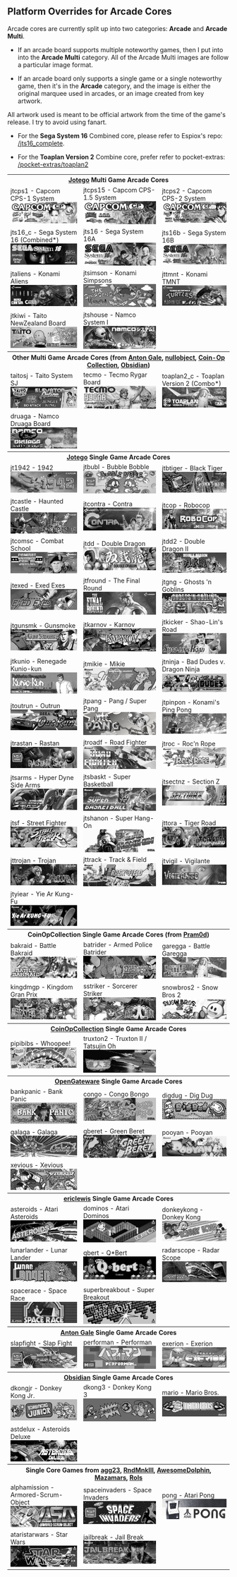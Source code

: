 ## Platform Overrides for Arcade Cores

Arcade cores are currently split up into two categories: **Arcade** and **Arcade Multi**. 

- If an arcade board supports multiple noteworthy games, then I put into into the **Arcade Multi** category.  All of the Arcade Multi images are follow a particular image format. 

- If an arcade board only supports a single game or a single noteworthy game, then it's in the **Arcade** category, and the image is either the original marquee used in arcades, or an image created from key artwork. 

All artwork used is meant to be official artwork from the time of the game's release. I try to avoid using fanart.

* For the <b>Sega System 16</b> Combined core, please refer to Espiox's repo: <a href="https://github.com/espiox/jts16_complete">/jts16_complete</a>.

* For the <b>Toaplan Version 2</b> Combine core, prefer refer to pocket-extras: <a href="https://github.com/dyreschlock/pocket-extras/tree/main/toaplan2_complete">/pocket-extras/toaplan2</a>

<table>
<tr><th colspan="3"><a href="https://patreon.com/jotego">Jotego</a> Multi Game Arcade Cores</th></tr>
<tr>
 <td>jtcps1 - Capcom CPS-1 System <img src="pics/arcade/jtcps1.png" /></td>
 <td>jtcps15 - Capcom CPS-1.5 System <img src="pics/arcade/jtcps15.png" /></td>
 <td>jtcps2 - Capcom CPS-2 System <img src="pics/arcade/jtcps2.png" /></td>
</tr>
<tr>
 <td>jts16_c - Sega System 16 (Combined*) <img src="/pics/arcade/jts16_c.png"></td>
 <td>jts16 - Sega System 16A <img src="/pics/arcade/jts16.png" /></td>
 <td>jts16b - Sega System 16B <img src="/pics/arcade/jts16b.png" /></td>
</tr>
<tr>
 <td>jtaliens - Konami Aliens <img src="/pics/arcade/jtaliens.png" /></td> 
 <td>jtsimson - Konami Simpsons <img src="/pics/arcade/jtsimson.png" /></td>
 <td>jttmnt - Konami TMNT <img src="/pics/arcade/jttmnt.png" /></td>
</tr>
<tr>
 <td>jtkiwi - Taito NewZealand Board <img src="pics/arcade/jtkiwi.png" /></td>
 <td>jtshouse - Namco System I <img src="pics/arcade/jtshouse.png" /></td>
</tr>
<tr><th colspan="3">Other Multi Game Arcade Cores (from <a href="https://github.com/antongale">Anton Gale</a>, <a href="https://patreon.com/nullobject">nullobject</a>, <a href="https://github.com/Coin-OpCollection">Coin-Op Collection</a>, <a href="https://github.com/obsidian-dot-dev">Obsidian</a>)</th></tr>
<tr>
 <td>taitosj - Taito System SJ <img src="pics/arcade/taitosj.png" /></b></td>
 <td>tecmo - Tecmo Rygar Board <img src="pics/arcade/tecmo.png" /></b></td>
 <td>toaplan2_c - Toaplan Version 2 (Combo*) <img src="pics/arcade/toaplan2_c.png" /></td>
</tr>
<tr>
 <td>druaga - Namco Druaga Board <img src="pics/arcade/druaga.png" /></td>
</tr>
<tr><th colspan="3"><a href="https://patreon.com/jotego">Jotego</a> Single Game Arcade Cores</th></tr>
<tr>
 <td>jt1942 - 1942 <img src="/pics/arcade/jt1942.png" /></td>
 <td>jtbubl - Bubble Bobble <img src="/pics/arcade/jtbubl.png" /></td>
 <td>jtbtiger - Black Tiger <img src="/pics/arcade/jtbtiger.png" /></td>
</tr>
<tr>
 <td>jtcastle - Haunted Castle <img src="/pics/arcade/jtcastle.png" /></td>
 <td>jtcontra - Contra <img src="pics/arcade/jtcontra.png" /></td>
 <td>jtcop - Robocop <img src="pics/arcade/jtcop.png" /></td>
</tr>
<tr>
 <td>jtcomsc - Combat School <img src="pics/arcade/jtcomsc.png" /></td>
 <td>jtdd - Double Dragon <img src="pics/arcade/jtdd.png" /></td>
 <td>jtdd2 - Double Dragon II <img src="pics/arcade/jtdd2.png" /></td>
</tr>
<tr>
 <td>jtexed - Exed Exes <img src="pics/arcade/jtexed.png" /></td>
 <td>jtfround - The Final Round <img src="pics/arcade/jtfround.png" /></td>
 <td>jtgng - Ghosts 'n Goblins <img src="pics/arcade/jtgng.png" /></td>
</tr>
<tr>
 <td>jtgunsmk - Gunsmoke <img src="pics/arcade/jtgunsmk.png" /></td>
 <td>jtkarnov - Karnov <img src="pics/arcade/jtkarnov.png" /></td> 
 <td>jtkicker - Shao-Lin's Road <img src="pics/arcade/jtkicker.png" /></td>
</tr>
<tr>
 <td>jtkunio - Renegade Kunio-kun <img src="pics/arcade/jtkunio.png" /></td>
 <td>jtmikie - Mikie <img src="pics/arcade/jtmikie.png" /></td>
 <td>jtninja - Bad Dudes v. Dragon Ninja <img src="pics/arcade/jtninja.png" /></td>
</tr>
<tr>
 <td>jtoutrun - Outrun <img src="pics/arcade/jtoutrun.png" /></td>
 <td>jtpang - Pang / Super Pang <img src="pics/arcade/jtpang.png" /></td>
 <td>jtpinpon - Konami's Ping Pong <img src="pics/arcade/jtpinpon.png" /></td>
</tr>
<tr>
 <td>jtrastan - Rastan <img src="pics/arcade/jtrastan.png" /></td>
 <td>jtroadf - Road Fighter <img src="pics/arcade/jtroadf.png" /></td>
 <td>jtroc - Roc'n Rope <img src="pics/arcade/jtroc.png" /></td>
</tr>
<tr>
 <td>jtsarms - Hyper Dyne Side Arms  <img src="pics/arcade/jtsarms.png" /></td>
 <td>jtsbaskt - Super Basketball <img src="pics/arcade/jtsbaskt.png" /></td>
 <td>jtsectnz - Section Z <img src="pics/arcade/jtsectnz.png" /></td>
</tr>
<tr>
 <td>jtsf - Street Fighter <img src="pics/arcade/jtsf.png" /></td>
 <td>jtshanon - Super Hang-On <img src="pics/arcade/jtshanon.png" /></td>
 <td>jttora - Tiger Road <img src="pics/arcade/jttora.png" /></td>
</tr>
<tr>
 <td>jttrojan - Trojan <img src="pics/arcade/jttrojan.png" /></td>
 <td>jttrack - Track & Field <img src="pics/arcade/jttrack.png" /></td>
 <td>jtvigil - Vigilante <img src="pics/arcade/jtvigil.png" /></td>
</tr>
<tr>
 <td>jtyiear - Yie Ar Kung-Fu <img src="pics/arcade/jtyiear.png" /></td>
</tr>
<tr><th colspan="3">CoinOpCollection Single Game Arcade Cores (from <a href="https://github.com/psomashekar">Pram0d</a>)</th></tr>
<tr>
 <td>bakraid - Battle Bakraid <img src="pics/arcade/bakraid.png" /></td>
 <td>batrider - Armed Police Batrider <img src="pics/arcade/batrider.png" /></td> 
 <td>garegga - Battle Garegga <img src="pics/arcade/garegga.png" /></td>
</tr>
<tr>
 <td>kingdmgp - Kingdom Gran Prix <img src="pics/arcade/kingdmgp.png" /></td>
 <td>sstriker - Sorcerer Striker <img src="pics/arcade/sstriker.png" /></td>
 <td>snowbros2 - Snow Bros 2 <img src="pics/arcade/snowbros2.png" /></td>
</tr>
<tr><th colspan="3"><a href="https://patreon.com/atrac17">CoinOpCollection</a> Single Game Arcade Cores</th></tr>
<tr>
 <td>pipibibs - Whoopee! <img src="pics/arcade/pipibibs.png" /></td>
 <td>truxton2 - Truxton II / Tatsujin Oh <img src="pics/arcade/truxton2.png" /></td>
</tr>
<tr><th colspan="3"><a href="https://github.com/opengateware">OpenGateware</a> Single Game Arcade Cores</th></tr>
<tr>
 <td>bankpanic - Bank Panic <img src="pics/arcade/bankpanic.png" /></td>
 <td>congo - Congo Bongo <img src="pics/arcade/congo.png" /></td>
 <td>digdug - Dig Dug <img src="pics/arcade/digdug.png" /></td>
</tr>
<tr>
 <td>galaga - Galaga <img src="pics/arcade/galaga.png" /></td>
 <td>gberet - Green Beret <img src="pics/arcade/gberet.png" /></td>
 <td>pooyan - Pooyan <img src="pics/arcade/pooyan.png" /></td>
</tr>
<tr>
 <td>xevious - Xevious <img src="pics/arcade/xevious.png" /></td>
</tr>
<tr><th colspan="3"><a href="https://github.com/ericlewis">ericlewis</a> Single Game Arcade Cores</th></tr>
<tr>
 <td>asteroids - Atari Asteroids <img src="pics/arcade/asteroids.png" /></td>
 <td>dominos - Atari Dominos <img src="pics/arcade/dominos.png" /></td>
 <td>donkeykong - Donkey Kong <img src="pics/arcade/donkeykong.png" /></td>
</tr>
<tr>
 <td>lunarlander - Lunar Lander <img src="pics/arcade/lunarlander.png" /></td>
 <td>qbert - Q*Bert <img src="pics/arcade/qbert.png" /></td>
 <td>radarscope - Radar Scope <img src="pics/arcade/radarscope.png" /></td>
</tr>
<tr>
 <td>spacerace - Space Race <img src="pics/arcade/spacerace.png" /></td>
 <td>superbreakbout - Super Breakout <img src="pics/arcade/superbreakout.png" /></td>
</tr>
<tr><th colspan="3"><a href="https://github.com/antongale">Anton Gale</a> Single Game Arcade Cores</th></tr>
<tr>
 <td>slapfight - Slap Fight <img src="pics/arcade/slapfight.png" /></td>
 <td>performan - Performan <img src="pics/arcade/performan.png" /></td>
 <td>exerion - Exerion <img src="pics/arcade/exerion.png" /></td>
</tr>
<tr><th colspan="3"><a href="https://github.com/obsidian-dot-dev">Obsidian</a> Single Game Arcade Cores</th></tr>
<tr>
 <td>dkongjr - Donkey Kong Jr. <img src="pics/arcade/dkongjr.png" /></td>
 <td>dkong3 - Donkey Kong 3 <img src="pics/arcade/dkong3.png" /></td>
 <td>mario - Mario Bros. <img src="pics/arcade/mario.png" /></td>
</tr>
<tr>
 <td>astdelux - Asteroids Deluxe <img src="pics/arcade/astdelux.png" /></td>
</tr>
<tr><th colspan="3">Single Core Games from <a href="https://github.com/agg23">agg23</a>, <a href="https://github.com/RndMnkIII">RndMnkIII</a>, <a href="https://github.com/AwesomeDolphin">AwesomeDolphin</a>, <a href="https://github.com/Mazamars312">Mazamars</a>, <a href="https://github.com/rolandking">Rols</a></th></tr>
<tr>
 <td>alphamission - Armored-Scrum-Object <img src="pics/arcade/alphamission.png" /></td>
 <td>spaceinvaders - Space Invaders <img src="pics/arcade/spaceinvaders.png" /></td>
 <td>pong - Atari Pong <img src="pics/arcade/pong.png" /></td>
</tr>
<tr>
 <td>ataristarwars - Star Wars <img src="pics/arcade/ataristarwars.png" /></td>
 <td>jailbreak - Jail Break <img src="pics/arcade/jailbreak.png" /></td>
</tr>
</table>